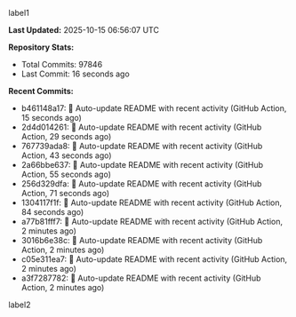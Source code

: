 
label1 
<!-- ACTIVITY_START -->
**Last Updated:** 2025-10-15 06:56:07 UTC

**Repository Stats:**
- Total Commits: 97846
- Last Commit: 16 seconds ago

**Recent Commits:**
- b461148a17: 🤖 Auto-update README with recent activity (GitHub Action, 15 seconds ago)
- 2d4d014261: 🤖 Auto-update README with recent activity (GitHub Action, 29 seconds ago)
- 767739ada8: 🤖 Auto-update README with recent activity (GitHub Action, 43 seconds ago)
- 2a66bbe637: 🤖 Auto-update README with recent activity (GitHub Action, 55 seconds ago)
- 256d329dfa: 🤖 Auto-update README with recent activity (GitHub Action, 71 seconds ago)
- 1304117f1f: 🤖 Auto-update README with recent activity (GitHub Action, 84 seconds ago)
- a77b81fff7: 🤖 Auto-update README with recent activity (GitHub Action, 2 minutes ago)
- 3016b6e38c: 🤖 Auto-update README with recent activity (GitHub Action, 2 minutes ago)
- c05e311ea7: 🤖 Auto-update README with recent activity (GitHub Action, 2 minutes ago)
- a3f7287782: 🤖 Auto-update README with recent activity (GitHub Action, 2 minutes ago)
<!-- ACTIVITY_END -->

label2
